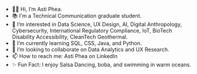 - 👋🏽 Hi, I’m Asti Phea. 
- 📚 I'm a Technical Communication graduate student. 
- 👀 I’m interested in Data Science, UX Design, AI, Digital Anthropology, Cybersecurity, International Regulatory Compliance, IoT, BioTech Disability Accessibility, CleanTech Geothermal. 
- 🌱 I’m currently learning SQL, CSS, Java, and Python.
- 💞️ I’m looking to collaborate on Data Analytics and UX Research.
- 📫 How to reach me: Asti Phea on LinkedIn
- ✨ Fun Fact: I enjoy Salsa Dancing, boba, and swimming in warm oceans.

<!---
astiphea/astiphea is a ✨ special ✨ repository because its `README.md` (this file) appears on your GitHub profile.
You can click the Preview link to take a look at your changes.
--->
